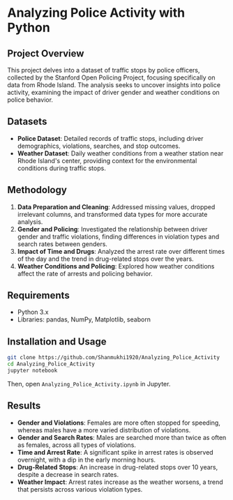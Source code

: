 
# Analyzing Police Activity with Python

## Project Overview
This project delves into a dataset of traffic stops by police officers, collected by the Stanford Open Policing Project, focusing specifically on data from Rhode Island. The analysis seeks to uncover insights into police activity, examining the impact of driver gender and weather conditions on police behavior.

## Datasets
- **Police Dataset**: Detailed records of traffic stops, including driver demographics, violations, searches, and stop outcomes.
- **Weather Dataset**: Daily weather conditions from a weather station near Rhode Island's center, providing context for the environmental conditions during traffic stops.

## Methodology
1. **Data Preparation and Cleaning**: Addressed missing values, dropped irrelevant columns, and transformed data types for more accurate analysis.
2. **Gender and Policing**: Investigated the relationship between driver gender and traffic violations, finding differences in violation types and search rates between genders.
3. **Impact of Time and Drugs**: Analyzed the arrest rate over different times of the day and the trend in drug-related stops over the years.
4. **Weather Conditions and Policing**: Explored how weather conditions affect the rate of arrests and policing behavior.

## Requirements
- Python 3.x
- Libraries: pandas, NumPy, Matplotlib, seaborn

## Installation and Usage
```bash
git clone https://github.com/Shanmukhi1920/Analyzing_Police_Activity
cd Analyzing_Police_Activity
jupyter notebook
```
Then, open `Analyzing_Police_Activity.ipynb` in Jupyter.

## Results
- **Gender and Violations**: Females are more often stopped for speeding, whereas males have a more varied distribution of violations.
- **Gender and Search Rates**: Males are searched more than twice as often as females, across all types of violations.
- **Time and Arrest Rate**: A significant spike in arrest rates is observed overnight, with a dip in the early morning hours.
- **Drug-Related Stops**: An increase in drug-related stops over 10 years, despite a decrease in search rates.
- **Weather Impact**: Arrest rates increase as the weather worsens, a trend that persists across various violation types.


